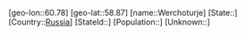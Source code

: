 ﻿---
location: [58.87,60.78]
type: City
tags:
- geo/City


SpocWebEntityId: 35544
isDeleted: false
confidential: public

---
[geo-lon::60.78]
[geo-lat::58.87]
[name::Werchoturje]
[State::]
[Country::[Russia](geo/Continent/Europe/Russia.md)]
[StateId::]
[Population::]
[Unknown::]

